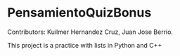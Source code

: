 # PensamientoQuizBonus
Contributors: Kuilmer Hernandez Cruz, Juan Jose Berrio.

This project is a practice with lists in Python and C++
